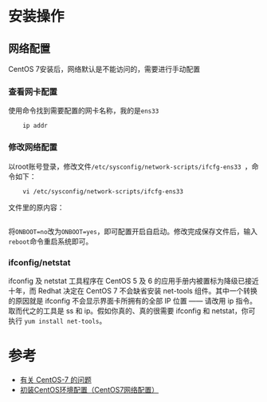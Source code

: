 
# 安装操作

## 网络配置

CentOS 7安装后，网络默认是不能访问的，需要进行手动配置

### 查看网卡配置

使用命令找到需要配置的网卡名称，我的是`ens33`

```shell
    ip addr
```

### 修改网络配置

以root账号登录，修改文件`/etc/sysconfig/network-scripts/ifcfg-ens33 `，命令如下：

```shell
    vi /etc/sysconfig/network-scripts/ifcfg-ens33
```

文件里的原内容：

```properties

```

将`ONBOOT=no`改为`ONBOOT=yes`，即可配置开启自启动。修改完成保存文件后，输入`reboot`命令重启系统即可。

### ifconfig/netstat

ifconfig 及 netstat 工具程序在 CentOS 5 及 6 的应用手册内被置标为降级已接近十年，而 Redhat 决定在 CentOS 7 不会缺省安装 net-tools 组件。其中一个转换的原因就是 ifconfig 不会显示界面卡所拥有的全部 IP 位置 —— 请改用 ip 指令。取而代之的工具是 ss 和 ip。假如你真的、真的很需要 ifconfig 和 netstat，你可执行 `yum install net-tools`。

# 参考

- [有关 CentOS-7 的问题](https://wiki.centos.org/zh/FAQ/CentOS7)
- [初装CentOS环境配置（CentOS7网络配置）](https://blog.csdn.net/loveyou388i/article/details/80797629)
